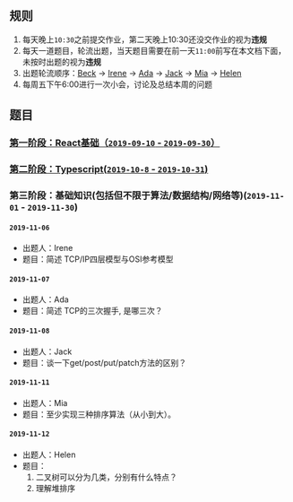 ## 规则
1. 每天晚上`10:30`之前提交作业，第二天晚上10:30还没交作业的视为**违规**
2. 每天一道题目，轮流出题，当天题目需要在前一天`11:00`前写在本文档下面，未按时出题的视为**违规**
3. 出题轮流顺序：[Beck](https://github.com/Enginebeck) -> [Irene](https://github.com/Irenedan) -> [Ada](https://github.com/AdaWhere) -> [Jack](https://github.com/jacygogogo) -> [Mia](https://github.com/miaZhang22) -> [Helen](https://github.com/be-awake)
4. 每周五下午6:00进行一次小会，讨论及总结本周的问题

## 题目
### [第一阶段：React基础（`2019-09-10` - `2019-09-30`）](./stage1-react.md)

### [第二阶段：Typescript(`2019-10-8` - `2019-10-31`)](./stage2-ts.md)

### 第三阶段：基础知识(包括但不限于算法/数据结构/网络等)(`2019-11-01` - `2019-11-30`)

#### `2019-11-06`
-   出题人：Irene
-   题目：简述 TCP/IP四层模型与OSI参考模型

#### `2019-11-07`
-   出题人：Ada
-   题目：简述 TCP的三次握手, 是哪三次？

#### `2019-11-08`
-   出题人：Jack
-   题目：谈一下get/post/put/patch方法的区别？

#### `2019-11-11`
-   出题人：Mia
-   题目：至少实现三种排序算法（从小到大）。

#### `2019-11-12`
-   出题人：Helen
-   题目：
    1. 二叉树可以分为几类，分别有什么特点？
    2. 理解堆排序
